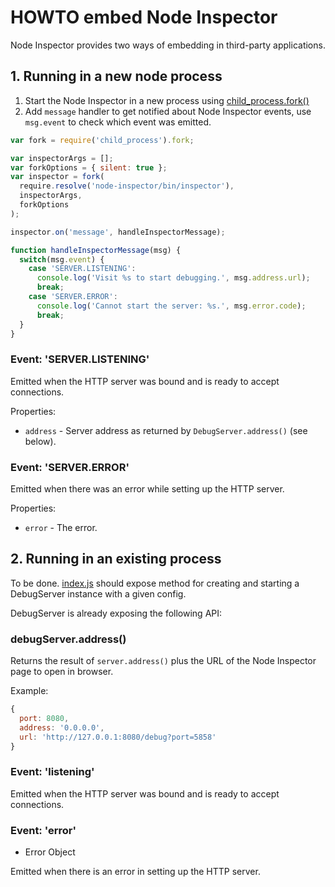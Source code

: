 # HOWTO embed Node Inspector

Node Inspector provides two ways of embedding in third-party
applications.

## 1. Running in a new node process

1. Start the Node Inspector in a new process using
  [child_process.fork()](http://nodejs.org/api/child_process.html#child_process_child_process_fork_modulepath_args_options)
2. Add `message` handler to get notified about Node Inspector events, use
  `msg.event` to check which event was emitted.

```js
var fork = require('child_process').fork;

var inspectorArgs = [];
var forkOptions = { silent: true };
var inspector = fork(
  require.resolve('node-inspector/bin/inspector'),
  inspectorArgs,
  forkOptions
);

inspector.on('message', handleInspectorMessage);

function handleInspectorMessage(msg) {
  switch(msg.event) {
    case 'SERVER.LISTENING':
      console.log('Visit %s to start debugging.', msg.address.url);
      break;
    case 'SERVER.ERROR':
      console.log('Cannot start the server: %s.', msg.error.code);
      break;
  }
}
```

### Event: 'SERVER.LISTENING'

Emitted when the HTTP server was bound and is ready to accept connections.

Properties:

 * `address` - Server address as returned by `DebugServer.address()` (see
   below).

### Event: 'SERVER.ERROR'

Emitted when there was an error while setting up the HTTP server.

Properties:

 * `error` - The error.

## 2. Running in an existing process

To be done. [index.js](../index.js) should expose method for creating and starting
a DebugServer instance with a given config.

DebugServer is already exposing the following API:

### debugServer.address()

Returns the result of `server.address()` plus the URL of the Node Inspector
page to open in browser.

Example:
```js
{
  port: 8080,
  address: '0.0.0.0',
  url: 'http://127.0.0.1:8080/debug?port=5858'
}
```

### Event: 'listening'

Emitted when the HTTP server was bound and is ready to accept connections.

### Event: 'error'

* Error Object

Emitted when there is an error in setting up the HTTP server.

